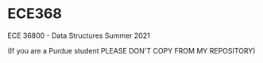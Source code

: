# ECE368

ECE 36800 - Data Structures Summer 2021

(If you are a Purdue student PLEASE DON'T COPY FROM MY REPOSITORY)
